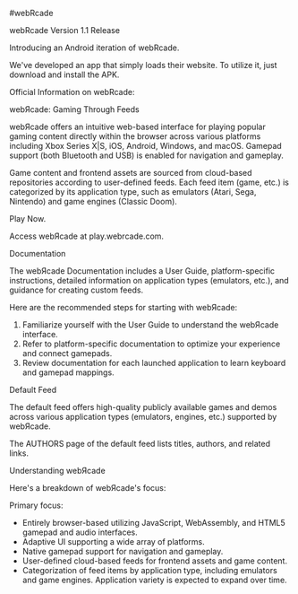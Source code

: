 #webRcade

webRcade
Version 1.1 Release

Introducing an Android iteration of webRcade.

We've developed an app that simply loads their website. To utilize it, just download and install the APK.

Official Information on webRcade:

webЯcade: Gaming Through Feeds

webЯcade offers an intuitive web-based interface for playing popular gaming content directly within the browser across various platforms including Xbox Series X|S, iOS, Android, Windows, and macOS. Gamepad support (both Bluetooth and USB) is enabled for navigation and gameplay.

Game content and frontend assets are sourced from cloud-based repositories according to user-defined feeds. Each feed item (game, etc.) is categorized by its application type, such as emulators (Atari, Sega, Nintendo) and game engines (Classic Doom).

Play Now.

Access webЯcade at play.webrcade.com.

Documentation

The webЯcade Documentation includes a User Guide, platform-specific instructions, detailed information on application types (emulators, etc.), and guidance for creating custom feeds.

Here are the recommended steps for starting with webЯcade:

1. Familiarize yourself with the User Guide to understand the webЯcade interface.
2. Refer to platform-specific documentation to optimize your experience and connect gamepads.
3. Review documentation for each launched application to learn keyboard and gamepad mappings.

Default Feed

The default feed offers high-quality publicly available games and demos across various application types (emulators, engines, etc.) supported by webЯcade.

The AUTHORS page of the default feed lists titles, authors, and related links.

Understanding webЯcade

Here's a breakdown of webЯcade's focus:

Primary focus:

- Entirely browser-based utilizing JavaScript, WebAssembly, and HTML5 gamepad and audio interfaces.
- Adaptive UI supporting a wide array of platforms.
- Native gamepad support for navigation and gameplay.
- User-defined cloud-based feeds for frontend assets and game content.
- Categorization of feed items by application type, including emulators and game engines. Application variety is expected to expand over time.
